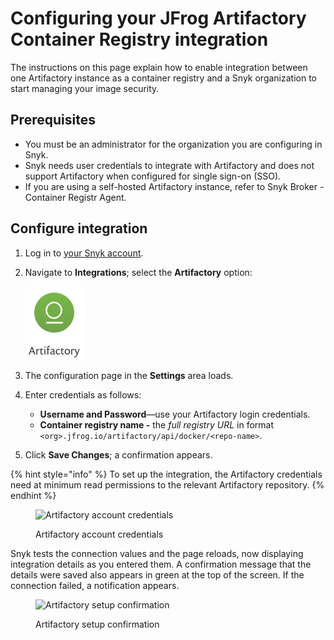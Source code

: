 # Configuring your JFrog Artifactory Container Registry integration

The instructions on this page explain how to enable integration between one Artifactory instance as a container registry and a Snyk organization to start managing your image security.

## Prerequisites

* You must be an administrator for the organization you are configuring in Snyk.
* Snyk needs user credentials to integrate with Artifactory and does not support Artifactory when configured for single sign-on (SSO).
* If you are using a self-hosted Artifactory instance, refer to Snyk Broker - Container Registr Agent.

## Configure integration

1. Log in to [your Snyk account](https://app.snyk.io).
2.  Navigate to **Integrations**; select the **Artifactory** option:

    <img src="../../../.gitbook/assets/image (57) (2).png" alt="Artifactory integration" data-size="original">
3. The configuration page in the **Settings** area loads.
4. Enter credentials as follows:
   * **Username and Password**—use your Artifactory login credentials.
   * **Container registry name -** the _full registry URL_ in format `<org>.jfrog.io/artifactory/api/docker/<repo-name>`.
5. Click **Save Changes**; a confirmation appears.

{% hint style="info" %}
To set up the integration, the Artifactory credentials need at minimum read permissions to the relevant Artifactory repository.
{% endhint %}

<figure><img src="https://user-images.githubusercontent.com/112600/144875482-078b715e-2834-469b-9983-7e88a65f175e.png" alt="Artifactory account credentials"><figcaption><p>Artifactory account credentials</p></figcaption></figure>

Snyk tests the connection values and the page reloads, now displaying integration details as you entered them. A confirmation message that the details were saved also appears in green at the top of the screen. If the connection failed, a notification appears.

<figure><img src="../../../.gitbook/assets/uuid-3b329a90-394f-5ab3-af84-658b41a1edc0-en.png" alt="Artifactory setup confirmation"><figcaption><p>Artifactory setup confirmation</p></figcaption></figure>
